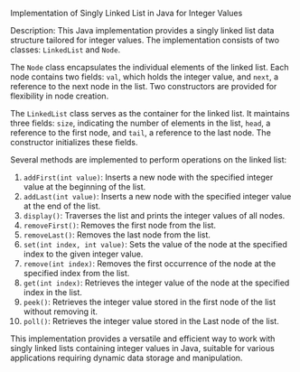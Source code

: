 Implementation of Singly Linked List in Java for Integer Values

Description:
This Java implementation provides a singly linked list data structure tailored for integer values. The implementation consists of two classes: `LinkedList` and `Node`. 

The `Node` class encapsulates the individual elements of the linked list. Each node contains two fields: `val`, which holds the integer value, and `next`, a reference to the next node in the list. Two constructors are provided for flexibility in node creation.

The `LinkedList` class serves as the container for the linked list. It maintains three fields: `size`, indicating the number of elements in the list, `head`, a reference to the first node, and `tail`, a reference to the last node. The constructor initializes these fields.

Several methods are implemented to perform operations on the linked list:

1. `addFirst(int value)`: Inserts a new node with the specified integer value at the beginning of the list.
2. `addLast(int value)`: Inserts a new node with the specified integer value at the end of the list.
3. `display()`: Traverses the list and prints the integer values of all nodes.
4. `removeFirst()`: Removes the first node from the list.
5. `removeLast()`: Removes the last node from the list.
6. `set(int index, int value)`: Sets the value of the node at the specified index to the given integer value.
7. `remove(int index)`: Removes the first occurrence of the node at the specified index from the list.
8. `get(int index)`: Retrieves the integer value of the node at the specified index in the list.
9. `peek()`: Retrieves the integer value stored in the first node of the list without removing it.
10. `poll()`: Retrieves the integer value stored in the Last node of the list.

This implementation provides a versatile and efficient way to work with singly linked lists containing integer values in Java, suitable for various applications requiring dynamic data storage and manipulation.

